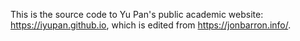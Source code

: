 This is the source code to Yu Pan's public academic website: https://iyupan.github.io, which is edited from https://jonbarron.info/.
